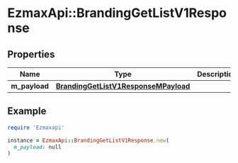 # EzmaxApi::BrandingGetListV1Response

## Properties

| Name | Type | Description | Notes |
| ---- | ---- | ----------- | ----- |
| **m_payload** | [**BrandingGetListV1ResponseMPayload**](BrandingGetListV1ResponseMPayload.md) |  |  |

## Example

```ruby
require 'Ezmaxapi'

instance = EzmaxApi::BrandingGetListV1Response.new(
  m_payload: null
)
```

